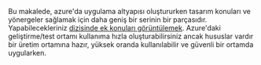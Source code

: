 Bu makalede, azure'da uygulama altyapısı oluştururken tasarım konuları ve yönergeler sağlamak için daha geniş bir serinin bir parçasıdır. Yapabilecekleriniz [dizisinde ek konuları görüntülemek](#next-steps). Azure'daki geliştirme/test ortamı kullanıma hızla oluşturabilirsiniz ancak hususlar vardır bir üretim ortamına hazır, yüksek oranda kullanılabilir ve güvenli bir ortamda uygularken.

